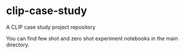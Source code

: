 # clip-case-study
A CLIP case study project repository

You can find few shot and zero shot experiment notebooks in the main directory.
